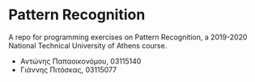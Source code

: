 # Pattern Recognition
A repo for programming exercises on Pattern Recognition, a 2019-2020 National Technical University of Athens course.

* Αντώνης Παπαοικονόμου,      03115140
*   Γιάννης Πιτόσκας,         03115077
